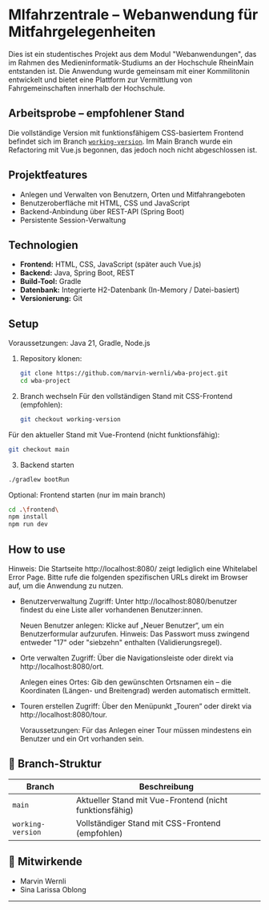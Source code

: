 # MIfahrzentrale – Webanwendung für Mitfahrgelegenheiten

Dies ist ein studentisches Projekt aus dem Modul "Webanwendungen", das im Rahmen des Medieninformatik-Studiums an der Hochschule RheinMain entstanden ist. Die Anwendung wurde gemeinsam mit einer Kommilitonin entwickelt und bietet eine Plattform zur Vermittlung von Fahrgemeinschaften innerhalb der Hochschule.

## Arbeitsprobe – empfohlener Stand

Die vollständige Version mit funktionsfähigem CSS-basiertem Frontend befindet sich im Branch [`working-version`]([https://github.com/marvin-wernli/wba-project/tree/working-version]).
Im Main Branch wurde ein Refactoring mit Vue.js begonnen, das jedoch noch nicht abgeschlossen ist.

## Projektfeatures

- Anlegen und Verwalten von Benutzern, Orten und Mitfahrangeboten
- Benutzeroberfläche mit HTML, CSS und JavaScript
- Backend-Anbindung über REST-API (Spring Boot)
- Persistente Session-Verwaltung

## Technologien

- **Frontend:** HTML, CSS, JavaScript (später auch Vue.js)
- **Backend:** Java, Spring Boot, REST
- **Build-Tool:** Gradle
- **Datenbank:** Integrierte H2-Datenbank (In-Memory / Datei-basiert)
- **Versionierung:** Git

## Setup

Voraussetzungen: Java 21, Gradle, Node.js

1. Repository klonen:
   ```bash
   git clone https://github.com/marvin-wernli/wba-project.git
   cd wba-project
   ```

2. Branch wechseln
   Für den vollständigen Stand mit CSS-Frontend (empfohlen):
   ```bash
   git checkout working-version
   ```
   
  Für den aktueller Stand mit Vue-Frontend (nicht funktionsfähig):
  ```bash
  git checkout main
  ```

3. Backend starten
  ```bash
  ./gradlew bootRun
  ```

Optional: Frontend starten (nur im main branch)
  ```bash
  cd .\frontend\
  npm install
  npm run dev
  ```

## How to use

 Hinweis: Die Startseite http://localhost:8080/ zeigt lediglich eine Whitelabel Error Page. Bitte rufe die folgenden spezifischen URLs direkt im Browser auf, um die Anwendung zu nutzen.

- Benutzerverwaltung
  Zugriff:
  Unter http://localhost:8080/benutzer findest du eine Liste aller vorhandenen Benutzer:innen.

  Neuen Benutzer anlegen:
  Klicke auf „Neuer Benutzer“, um ein Benutzerformular aufzurufen.
  Hinweis: Das Passwort muss zwingend entweder "17" oder "siebzehn" enthalten (Validierungsregel).

- Orte verwalten
  Zugriff: Über die Navigationsleiste oder direkt via http://localhost:8080/ort.

  Anlegen eines Ortes: Gib den gewünschten Ortsnamen ein – die Koordinaten (Längen- und Breitengrad) werden automatisch ermittelt.

- Touren erstellen
  Zugriff: Über den Menüpunkt „Touren“ oder direkt via http://localhost:8080/tour.

  Voraussetzungen: Für das Anlegen einer Tour müssen mindestens ein Benutzer und ein Ort vorhanden sein.

## 📁 Branch-Struktur

| Branch         | Beschreibung                                |
|----------------|---------------------------------------------|
| `main`         | Aktueller Stand mit Vue-Frontend (nicht funktionsfähig) |
| `working-version` | Vollständiger Stand mit CSS-Frontend (empfohlen)       |

## 👥 Mitwirkende

- Marvin Wernli
- Sina Larissa Oblong

---

